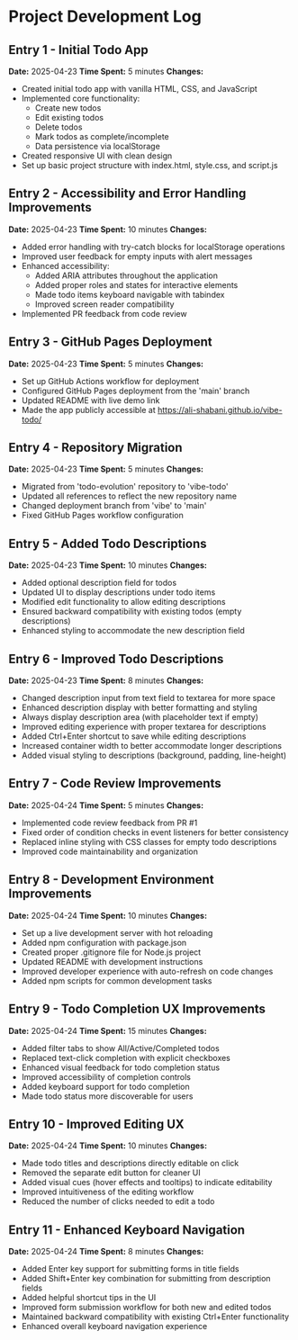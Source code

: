 # Project Development Log

## Entry 1 - Initial Todo App

**Date:** 2025-04-23
**Time Spent:** 5 minutes
**Changes:**

- Created initial todo app with vanilla HTML, CSS, and JavaScript
- Implemented core functionality:
  - Create new todos
  - Edit existing todos
  - Delete todos
  - Mark todos as complete/incomplete
  - Data persistence via localStorage
- Created responsive UI with clean design
- Set up basic project structure with index.html, style.css, and script.js

## Entry 2 - Accessibility and Error Handling Improvements

**Date:** 2025-04-23
**Time Spent:** 10 minutes
**Changes:**

- Added error handling with try-catch blocks for localStorage operations
- Improved user feedback for empty inputs with alert messages
- Enhanced accessibility:
  - Added ARIA attributes throughout the application
  - Added proper roles and states for interactive elements
  - Made todo items keyboard navigable with tabindex
  - Improved screen reader compatibility
- Implemented PR feedback from code review

## Entry 3 - GitHub Pages Deployment

**Date:** 2025-04-23
**Time Spent:** 5 minutes
**Changes:**

- Set up GitHub Actions workflow for deployment
- Configured GitHub Pages deployment from the 'main' branch
- Updated README with live demo link
- Made the app publicly accessible at https://ali-shabani.github.io/vibe-todo/

## Entry 4 - Repository Migration

**Date:** 2025-04-23
**Time Spent:** 5 minutes
**Changes:**

- Migrated from 'todo-evolution' repository to 'vibe-todo'
- Updated all references to reflect the new repository name
- Changed deployment branch from 'vibe' to 'main'
- Fixed GitHub Pages workflow configuration

## Entry 5 - Added Todo Descriptions

**Date:** 2025-04-23
**Time Spent:** 10 minutes
**Changes:**

- Added optional description field for todos
- Updated UI to display descriptions under todo items
- Modified edit functionality to allow editing descriptions
- Ensured backward compatibility with existing todos (empty descriptions)
- Enhanced styling to accommodate the new description field

## Entry 6 - Improved Todo Descriptions

**Date:** 2025-04-23
**Time Spent:** 8 minutes
**Changes:**

- Changed description input from text field to textarea for more space
- Enhanced description display with better formatting and styling
- Always display description area (with placeholder text if empty)
- Improved editing experience with proper textarea for descriptions
- Added Ctrl+Enter shortcut to save while editing descriptions
- Increased container width to better accommodate longer descriptions
- Added visual styling to descriptions (background, padding, line-height)

## Entry 7 - Code Review Improvements

**Date:** 2025-04-24
**Time Spent:** 5 minutes
**Changes:**

- Implemented code review feedback from PR #1
- Fixed order of condition checks in event listeners for better consistency
- Replaced inline styling with CSS classes for empty todo descriptions
- Improved code maintainability and organization

## Entry 8 - Development Environment Improvements

**Date:** 2025-04-24
**Time Spent:** 10 minutes
**Changes:**

- Set up a live development server with hot reloading
- Added npm configuration with package.json
- Created proper .gitignore file for Node.js project
- Updated README with development instructions
- Improved developer experience with auto-refresh on code changes
- Added npm scripts for common development tasks

## Entry 9 - Todo Completion UX Improvements

**Date:** 2025-04-24
**Time Spent:** 15 minutes
**Changes:**

- Added filter tabs to show All/Active/Completed todos
- Replaced text-click completion with explicit checkboxes
- Enhanced visual feedback for todo completion status
- Improved accessibility of completion controls
- Added keyboard support for todo completion
- Made todo status more discoverable for users

## Entry 10 - Improved Editing UX

**Date:** 2025-04-24
**Time Spent:** 10 minutes
**Changes:**

- Made todo titles and descriptions directly editable on click
- Removed the separate edit button for cleaner UI
- Added visual cues (hover effects and tooltips) to indicate editability
- Improved intuitiveness of the editing workflow
- Reduced the number of clicks needed to edit a todo

## Entry 11 - Enhanced Keyboard Navigation

**Date:** 2025-04-24
**Time Spent:** 8 minutes
**Changes:**

- Added Enter key support for submitting forms in title fields
- Added Shift+Enter key combination for submitting from description fields
- Added helpful shortcut tips in the UI
- Improved form submission workflow for both new and edited todos
- Maintained backward compatibility with existing Ctrl+Enter functionality
- Enhanced overall keyboard navigation experience
